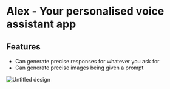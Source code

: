 # Alex - Your personalised voice assistant app

## Features
- Can generate precise responses for whatever you ask for
- Can generate precise images being given a prompt

![Untitled design](https://user-images.githubusercontent.com/72344300/229275228-7312bbed-a303-4487-8d96-114bb62c0c09.png)
